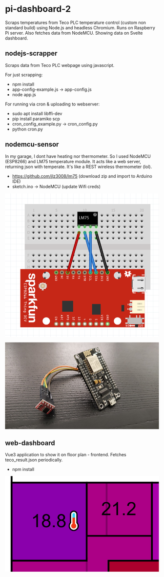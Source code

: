 # pi-dashboard-2
Scraps temperatures from Teco PLC temperature control (custom non standard build) using Node.js and headless Chromium. Runs on Raspberry Pi server. Also fetches data from NodeMCU. Showing data on Svelte dashboard.

## nodejs-scrapper
Scraps data from Teco PLC webpage using javascript.

For just scrapping:

* npm install
* app-config-example.js -> app-config.js
* node app.js 

For running via cron & uploading to webserver:

* sudo apt install libffi-dev
* pip install paramiko scp
* cron_config_example.py -> cron_config.py
* python cron.py

## nodemcu-sensor
In my garage, I dont have heating nor thermometer. So I used NodeMCU (ESP8266) and LM75 temperature module. It acts like a web server, returning json with temperate. It's like a REST wireless thermometer (lol).

* https://github.com/jlz3008/lm75 (download zip and import to Arduino IDE)
* sketch.ino -> NodeMCU (update Wifi creds)

![Fritzing](https://github.com/MichalSkoula/pi-dashboard-2/blob/master/nodemcu-sensor/nodemcu.png)

![NodeMcu wireless thermometer](https://github.com/MichalSkoula/pi-dashboard-2/blob/master/nodemcu-sensor/sensor.jpg)

## web-dashboard 
Vue3 application to show it on floor plan - frontend. Fetches teco_result.json periodically.

* npm install

![Heating dashboard](https://github.com/MichalSkoula/pi-dashboard-2/blob/master/web-dashboard/screenshot.png)
